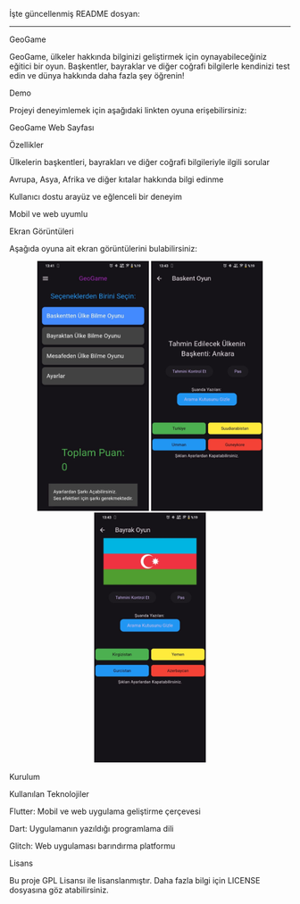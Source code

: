 İşte güncellenmiş README dosyan:


---

GeoGame

GeoGame, ülkeler hakkında bilginizi geliştirmek için oynayabileceğiniz eğitici bir oyun. Başkentler, bayraklar ve diğer coğrafi bilgilerle kendinizi test edin ve dünya hakkında daha fazla şey öğrenin!

Demo

Projeyi deneyimlemek için aşağıdaki linkten oyuna erişebilirsiniz:

GeoGame Web Sayfası


Özellikler

Ülkelerin başkentleri, bayrakları ve diğer coğrafi bilgileriyle ilgili sorular

Avrupa, Asya, Afrika ve diğer kıtalar hakkında bilgi edinme

Kullanıcı dostu arayüz ve eğlenceli bir deneyim

Mobil ve web uyumlu


Ekran Görüntüleri

Aşağıda oyuna ait ekran görüntülerini bulabilirsiniz:

<p align="center">
  <img src="resimler/resim1.png" alt="Oyun Ekranı 1" width="200"/>
  <img src="resimler/resim2.png" alt="Oyun Ekranı 2" width="200"/>
  <img src="resimler/resim3.png" alt="Oyun Ekranı 3" width="200"/>
</p>Kurulum

Kullanılan Teknolojiler

Flutter: Mobil ve web uygulama geliştirme çerçevesi

Dart: Uygulamanın yazıldığı programlama dili

Glitch: Web uygulaması barındırma platformu


Lisans

Bu proje GPL Lisansı ile lisanslanmıştır. Daha fazla bilgi için LICENSE dosyasına göz atabilirsiniz.

